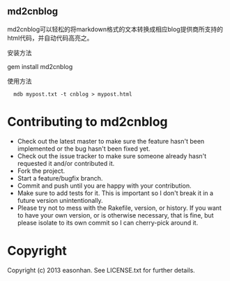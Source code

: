 md2cnblog
---------

md2cnblog可以轻松的将markdown格式的文本转换成相应blog提供商所支持的html代码，并自动代码高亮之。

安装方法
  
  gem install md2cnblog

使用方法
```
  mdb mypost.txt -t cnblog > mypost.html
```
Contributing to md2cnblog
=========================
 
* Check out the latest master to make sure the feature hasn't been implemented or the bug hasn't been fixed yet.
* Check out the issue tracker to make sure someone already hasn't requested it and/or contributed it.
* Fork the project.
* Start a feature/bugfix branch.
* Commit and push until you are happy with your contribution.
* Make sure to add tests for it. This is important so I don't break it in a future version unintentionally.
* Please try not to mess with the Rakefile, version, or history. If you want to have your own version, or is otherwise necessary, that is fine, but please isolate to its own commit so I can cherry-pick around it.

Copyright
=========

Copyright (c) 2013 easonhan. See LICENSE.txt for
further details.

